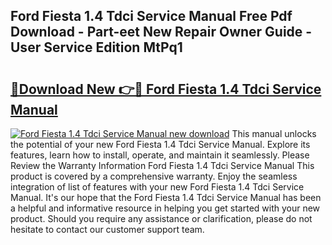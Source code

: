 ## Ford Fiesta 1.4 Tdci Service Manual Free Pdf Download - Part-eet New Repair Owner Guide - User Service Edition MtPq1

# <h2><a href="http://bc98546.oget.top/?id=Ford+Fiesta+1.4+Tdci+Service+Manual">🔗Download New 👉🔴 Ford Fiesta 1.4 Tdci Service Manual</a></h2>

[![Ford Fiesta 1.4 Tdci Service Manual new download](https://i.imgur.com/5g1atiW.png)](http://bc98546.oget.top/?id=Ford+Fiesta+1.4+Tdci+Service+Manual)
This manual unlocks the potential of your new Ford Fiesta 1.4 Tdci Service Manual. Explore its features, learn how to install, operate, and maintain it seamlessly. Please Review the Warranty Information Ford Fiesta 1.4 Tdci Service Manual This product is covered by a comprehensive warranty. Enjoy the seamless integration of list of features with your new Ford Fiesta 1.4 Tdci Service Manual. It's our hope that the Ford Fiesta 1.4 Tdci Service Manual has been a helpful and informative resource in helping you get started with your new product. Should you require any assistance or clarification, please do not hesitate to contact our customer support team.
